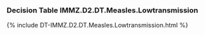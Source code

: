 ### Decision Table IMMZ.D2.DT.Measles.Lowtransmission
{% include DT-IMMZ.D2.DT.Measles.Lowtransmission.html %}

